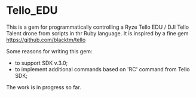 # Tello_EDU
This is a gem for programmatically controlling a Ryze Tello EDU / DJI Tello Talent drone from scripts in thr Ruby language.
It is inspired by a fine gem https://github.com/blacktm/tello

Some reasons for writing this gem:
* to support SDK v.3.0;
* to implement additional commands based on 'RC' command from Tello SDK;


The work is in progress so far.

